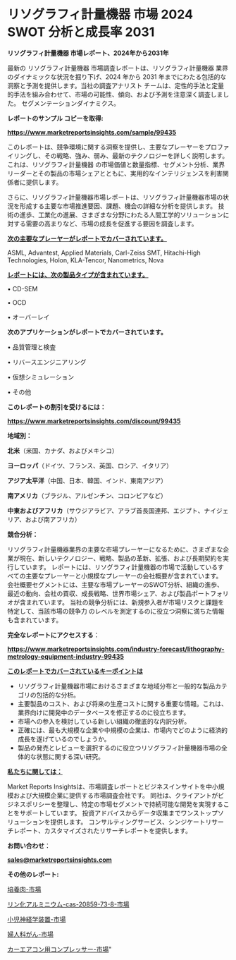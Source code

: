# リソグラフィ計量機器 市場 2024 SWOT 分析と成長率 2031

<strong>リソグラフィ計量機器 市場レポート、2024年から2031年</strong>

最新の リソグラフィ計量機器 市場調査レポートは、リソグラフィ計量機器 業界のダイナミックな状況を掘り下げ、2024 年から 2031 年までにわたる包括的な洞察と予測を提供します。当社の調査アナリスト チームは、定性的手法と定量的手法を組み合わせて、市場の可能性、傾向、および予測を注意深く調査しました。 セグメンテーションダイナミクス。



<strong>レポートのサンプル コピーを取得:</strong> <a href=https://www.marketreportsinsights.com/sample/99435>

<strong><u>https://www.marketreportsinsights.com/sample/99435</u></strong></a>

このレポートは、競争環境に関する洞察を提供し、主要なプレーヤーをプロファイリングし、その戦略、強み、弱み、最新のテクノロジーを詳しく説明します。 これは、リソグラフィ計量機器 の市場価値と数量指標、セグメント分析、業界リーダーとその製品の市場シェアとともに、実用的なインテリジェンスを利害関係者に提供します。

さらに、リソグラフィ計量機器市場レポートは、リソグラフィ計量機器市場の状況を形成する主要な市場推進要因、課題、機会の詳細な分析を提供します。 技術の進歩、工業化の進展、さまざまな分野にわたる人間工学的ソリューションに対する需要の高まりなど、市場の成長を促進する要因を調査します。



<strong><u>次の主要なプレーヤーがレポートでカバーされています。</u></strong>

ASML, Advantest, Applied Materials, Carl-Zeiss SMT, Hitachi-High Technologies, Holon, KLA-Tencor, Nanometrics, Nova



<strong><u><b>レポートには、次の製品タイプが含まれています。</b></u></strong>

• CD-SEM

•  OCD

• オーバーレイ



<strong><b>次のアプリケーションがレポートでカバーされています。</b></strong>

• 品質管理と検査

• リバースエンジニアリング

• 仮想シミュレーション

• その他



<strong><b>このレポートの割引を受けるには：</b></strong><a href=https://www.marketreportsinsights.com/discount/99435>

<strong><u>https://www.marketreportsinsights.com/discount/99435</u></strong></a>



<strong>地域別：</strong>



<strong>北米</strong>（米国、カナダ、およびメキシコ）



<strong>ヨーロッパ</strong>（ドイツ、フランス、英国、ロシア、イタリア）



<strong>アジア太平洋</strong>（中国、日本、韓国、インド、東南アジア）



<strong>南アメリカ</strong>（ブラジル、アルゼンチン、コロンビアなど）



<strong>中東およびアフリカ</strong>（サウジアラビア、アラブ首長国連邦、エジプト、ナイジェリア、および南アフリカ）



<strong>競合分析：</strong>

リソグラフィ計量機器業界の主要な市場プレーヤーになるために、さまざまな企業が現在、新しいテクノロジー、戦略、製品の革新、拡張、および長期契約を実行しています。 レポートには、リソグラフィ計量機器の市場で活動しているすべての主要なプレーヤーと小規模なプレーヤーの会社概要が含まれています。 会社概要セグメントには、主要な市場プレーヤーのSWOT分析、組織の進歩、最近の動向、会社の買収、成長戦略、世界市場シェア、および製品ポートフォリオが含まれています。 当社の競争分析には、新規参入者が市場リスクと課題を特定して、当該市場の競争力 のレベルを測定するのに役立つ洞察に満ちた情報も含まれています。



<strong>完全なレポートにアクセスする</strong>：

<a href=https://www.marketreportsinsights.com/industry-forecast/lithography-metrology-equipment-industry-99435>

<strong><u>https://www.marketreportsinsights.com/industry-forecast/lithography-metrology-equipment-industry-99435</u></strong></a>



<strong><u><b>このレポートでカバーされているキーポイントは</b></u></strong>
<ul>
  <li>リソグラフィ計量機器市場におけるさまざまな地域分布と一般的な製品カテゴリの包括的な分析。</li>
  <li>主要製品のコスト、および将来の生産コストに関する重要な情報。これは、業界向けに開発中のデータベースを修正するのに役立ちます。</li>
  <li>市場への参入を検討している新しい組織の徹底的な内訳分析。</li>
  <li>正確には、最も大規模な企業や中規模の企業は、市場内でどのように経済的成長を遂げているのでしょうか。</li>
  <li>製品の発売とレビューを選択するのに役立つリソグラフィ計量機器市場の全体的な状態に関する深い研究。</li>
</ul>


<strong><u><b>私たちに関しては：</b></u></strong>

Market Reports Insightsは、市場調査レポートとビジネスインサイトを中小規模および大規模企業に提供する市場調査会社です。 同社は、クライアントがビジネスポリシーを整理し、特定の市場セグメントで持続可能な開発を実現することをサポートしています。 投資アドバイスからデータ収集までワンストップソリューションを提供します。 コンサルティングサービス、シンジケートリサーチレポート、カスタマイズされたリサーチレポートを提供します。



<strong><b>お問い合わせ</b></strong>：

<a href=mailto:sales@marketreportsinsights.com>

<strong><u>sales@marketreportsinsights.com</u></strong></a>



<strong>その他のレポート:</strong>

<a href=https://www.linkedin.com/pulse/培養肉-市場-2023-総利益と主要ベンダー-2030-pr-news-hub-0jmxf/>培養肉-市場</a>

<a href=https://www.linkedin.com/pulse/リン化アルミニウム-cas-20859-73-8-市場-2023-swot-oxxuf/>リン化アルミニウム-cas-20859-73-8-市場</a>

<a href=https://www.linkedin.com/pulse/小児神経学装置-市場-2023-swot-分析と成長率-2030-pr-news-hub-dipbf/>小児神経学装置-市場</a>

<a href=https://www.linkedin.com/pulse/婦人科がん-市場-2023-総利益と主要ベンダー-2030-trendsetters-testimonials-360-anal-jazrf/>婦人科がん-市場</a>

<a href=https://www.linkedin.com/pulse/カーエアコン用コンプレッサー-市場-2023-総利益と主要ベンダー-2030-mmqjf/>カーエアコン用コンプレッサー-市場</a>"
